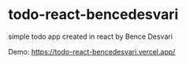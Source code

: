 # todo-react-bencedesvari
simple todo app created in react by Bence Desvari


Demo: https://todo-react-bencedesvari.vercel.app/
